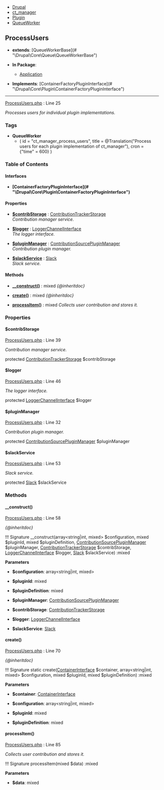 
- [Drupal](../namespaces/drupal.md)
- [ct_manager](../namespaces/drupal-ct-manager.md)
- [Plugin](../namespaces/drupal-ct-manager-plugin.md)
- [QueueWorker](../namespaces/drupal-ct-manager-plugin-queueworker.md)


## ProcessUsers

- **extends**: [QueueWorkerBase](# &quot;\Drupal\Core\Queue\QueueWorkerBase&quot;)

- **In Package**:
    - [Application](../packages/Application.md)
  
- **Implements**:
    [ContainerFactoryPluginInterface](# &quot;\Drupal\Core\Plugin\ContainerFactoryPluginInterface&quot;)  

---





[ProcessUsers.php](../files/web-modules-custom-ct-manager-src-plugin-queueworker-processusers.md) : Line 25

*Processes users for individual plugin implementations.*




### Tags

- **QueueWorker**
  - (
  id = "ct_manager_process_users",
  title = @Translation("Process users for each plugin implementation of
  ct_manager"), cron = {"time" = 600}
)






### Table of Contents



#### Interfaces
- **[ContainerFactoryPluginInterface](# &quot;\Drupal\Core\Plugin\ContainerFactoryPluginInterface&quot;)**






#### Properties
- **[$contribStorage](../classes/Drupal-ct-manager-Plugin-QueueWorker-ProcessUsers.md#contribstorage)**
         : [ContributionTrackerStorage](../classes/Drupal-ct-manager-ContributionTrackerStorage.md)  
*Contribution manager service.*

- **[$logger](../classes/Drupal-ct-manager-Plugin-QueueWorker-ProcessUsers.md#logger)**
         : [LoggerChannelInterface](# "\Drupal\Core\Logger\LoggerChannelInterface")  
*The logger interface.*

- **[$pluginManager](../classes/Drupal-ct-manager-Plugin-QueueWorker-ProcessUsers.md#pluginmanager)**
         : [ContributionSourcePluginManager](../classes/Drupal-ct-manager-ContributionSourcePluginManager.md)  
*Contribution plugin manager.*

- **[$slackService](../classes/Drupal-ct-manager-Plugin-QueueWorker-ProcessUsers.md#slackservice)**
         : [Slack](# "\Drupal\slack\Slack")  
*Slack service.*


#### Methods
- **[__construct()](../classes/Drupal-ct-manager-Plugin-QueueWorker-ProcessUsers.md#__construct)**
           : mixed
*{@inheritdoc}*

- **[create()](../classes/Drupal-ct-manager-Plugin-QueueWorker-ProcessUsers.md#create)**
           : mixed
*{@inheritdoc}*

- **[processItem()](../classes/Drupal-ct-manager-Plugin-QueueWorker-ProcessUsers.md#processitem)**
           : mixed
*Collects user contribution and stores it.*







### Properties

#### $contribStorage

[ProcessUsers.php](../files/web-modules-custom-ct-manager-src-plugin-queueworker-processusers.md) : Line 39

*Contribution manager service.*


protected [ContributionTrackerStorage](../classes/Drupal-ct-manager-ContributionTrackerStorage.md) $contribStorage







#### $logger

[ProcessUsers.php](../files/web-modules-custom-ct-manager-src-plugin-queueworker-processusers.md) : Line 46

*The logger interface.*


protected [LoggerChannelInterface](# "\Drupal\Core\Logger\LoggerChannelInterface") $logger







#### $pluginManager

[ProcessUsers.php](../files/web-modules-custom-ct-manager-src-plugin-queueworker-processusers.md) : Line 32

*Contribution plugin manager.*


protected [ContributionSourcePluginManager](../classes/Drupal-ct-manager-ContributionSourcePluginManager.md) $pluginManager







#### $slackService

[ProcessUsers.php](../files/web-modules-custom-ct-manager-src-plugin-queueworker-processusers.md) : Line 53

*Slack service.*


protected [Slack](# "\Drupal\slack\Slack") $slackService









### Methods

#### __construct()

[ProcessUsers.php](../files/web-modules-custom-ct-manager-src-plugin-queueworker-processusers.md) : Line 58

*{@inheritdoc}*

!!! Signature
    __construct(array&lt;string|int, mixed&gt; $configuration, mixed $pluginId, mixed $pluginDefinition, [ContributionSourcePluginManager](../classes/Drupal-ct-manager-ContributionSourcePluginManager.md) $pluginManager, [ContributionTrackerStorage](../classes/Drupal-ct-manager-ContributionTrackerStorage.md) $contribStorage, [LoggerChannelInterface](# "\Drupal\Core\Logger\LoggerChannelInterface") $logger, [Slack](# "\Drupal\slack\Slack") $slackService) :mixed




**Parameters**

- **$configuration**: array&lt;string|int, mixed&gt;
    
- **$pluginId**: mixed
    
- **$pluginDefinition**: mixed
    
- **$pluginManager**: [ContributionSourcePluginManager](../classes/Drupal-ct-manager-ContributionSourcePluginManager.md)
    
- **$contribStorage**: [ContributionTrackerStorage](../classes/Drupal-ct-manager-ContributionTrackerStorage.md)
    
- **$logger**: [LoggerChannelInterface](# "\Drupal\Core\Logger\LoggerChannelInterface")
    
- **$slackService**: [Slack](# "\Drupal\slack\Slack")
    







#### create()

[ProcessUsers.php](../files/web-modules-custom-ct-manager-src-plugin-queueworker-processusers.md) : Line 70

*{@inheritdoc}*

!!! Signature
    static create([ContainerInterface](# "\Symfony\Component\DependencyInjection\ContainerInterface") $container, array&lt;string|int, mixed&gt; $configuration, mixed $pluginId, mixed $pluginDefinition) :mixed




**Parameters**

- **$container**: [ContainerInterface](# "\Symfony\Component\DependencyInjection\ContainerInterface")
    
- **$configuration**: array&lt;string|int, mixed&gt;
    
- **$pluginId**: mixed
    
- **$pluginDefinition**: mixed
    







#### processItem()

[ProcessUsers.php](../files/web-modules-custom-ct-manager-src-plugin-queueworker-processusers.md) : Line 85

*Collects user contribution and stores it.*

!!! Signature
    processItem(mixed $data) :mixed




**Parameters**

- **$data**: mixed
    








